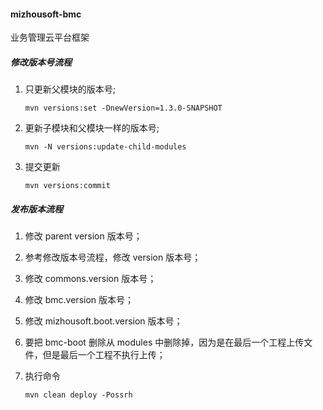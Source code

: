#### mizhousoft-bmc
业务管理云平台框架

#####  修改版本号流程

1.  只更新父模块的版本号;
	```shell
	mvn versions:set -DnewVersion=1.3.0-SNAPSHOT
	```
2.  更新子模块和父模块一样的版本号;
	```shell
	mvn -N versions:update-child-modules
	```
3.  提交更新
	```shell
	mvn versions:commit
	```

#####  发布版本流程

1. 修改 parent version 版本号；

2. 参考修改版本号流程，修改 version 版本号；

3. 修改 commons.version 版本号； 

4. 修改 bmc.version 版本号； 

5. 修改 mizhousoft.boot.version 版本号； 

6. 要把 bmc-boot 删除从 modules 中删除掉，因为是在最后一个工程上传文件，但是最后一个工程不执行上传；

7. 执行命令
	```shell
	mvn clean deploy -Possrh
	```
